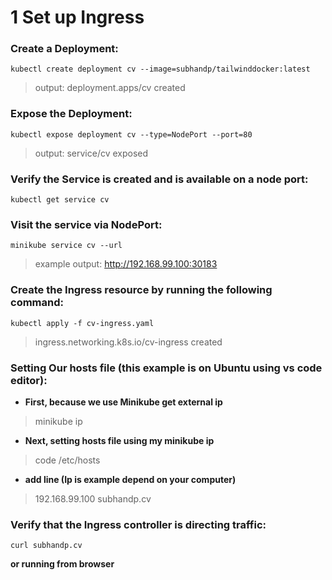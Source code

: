 # 1 Set up Ingress

###  Create a Deployment:
```
kubectl create deployment cv --image=subhandp/tailwinddocker:latest
```
> output:
> deployment.apps/cv created

### Expose the Deployment:
```
kubectl expose deployment cv --type=NodePort --port=80
```
> output:
> service/cv exposed

### Verify the Service is created and is available on a node port:
```
kubectl get service cv
```

### Visit the service via NodePort:
```
minikube service cv --url
```

> example output:
> http://192.168.99.100:30183

### Create the Ingress resource by running the following command:
```
kubectl apply -f cv-ingress.yaml
```
> ingress.networking.k8s.io/cv-ingress created

### Setting Our hosts file (this example is on Ubuntu using vs code editor):
- **First, because we use Minikube get external ip**
> minikube ip
- **Next, setting hosts file using my minikube ip**
> code /etc/hosts
- **add line (Ip is example depend on your computer)**
> 192.168.99.100 subhandp.cv

### Verify that the Ingress controller is directing traffic:
```
curl subhandp.cv
```

**or running from browser**

